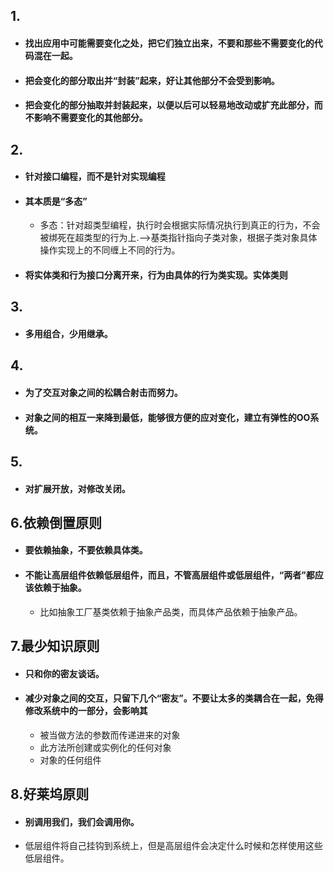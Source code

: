 
## 1. 
- #### 找出应用中可能需要变化之处，把它们独立出来，不要和那些不需要变化的代码混在一起。
- #### 把会变化的部分取出并“封装”起来，好让其他部分不会受到影响。
- #### 把会变化的部分抽取并封装起来，以便以后可以轻易地改动或扩充此部分，而不影响不需要变化的其他部分。

## 2. 
- #### 针对接口编程，而不是针对实现编程
- #### 其本质是“多态”
    - 多态：针对超类型编程，执行时会根据实际情况执行到真正的行为，不会被绑死在超类型的行为上.-->基类指针指向子类对象，根据子类对象具体操作实现上的不同缠上不同的行为。
- #### 将实体类和行为接口分离开来，行为由具体的行为类实现。实体类则

## 3.
- #### 多用组合，少用继承。

## 4.
- #### 为了交互对象之间的松耦合射击而努力。
- #### 对象之间的相互一来降到最低，能够很方便的应对变化，建立有弹性的OO系统。

## 5.
- #### 对扩展开放，对修改关闭。

## 6.依赖倒置原则
- #### 要依赖抽象，不要依赖具体类。
- #### 不能让高层组件依赖低层组件，而且，不管高层组件或低层组件，“两者”都应该依赖于抽象。
    - 比如抽象工厂基类依赖于抽象产品类，而具体产品依赖于抽象产品。

## 7.最少知识原则
- #### 只和你的密友谈话。
- #### 减少对象之间的交互，只留下几个“密友”。不要让太多的类耦合在一起，免得修改系统中的一部分，会影响其
    - 被当做方法的参数而传递进来的对象
    - 此方法所创建或实例化的任何对象
    - 对象的任何组件

## 8.好莱坞原则
- #### 别调用我们，我们会调用你。
- 低层组件将自己挂钩到系统上，但是高层组件会决定什么时候和怎样使用这些低层组件。